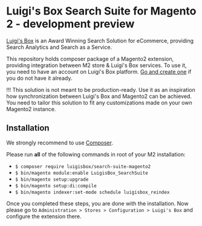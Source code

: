 Luigi's Box Search Suite for Magento 2 - development preview
==================

[Luigi's Box](https://luigisbox.com) is an Award Winning Search Solution for eCommerce, providing Search Analytics and Search as a Service.

This repository holds composer package of a Magento2 extension, providing integration between M2 store & Luigi's Box services. To use it, you need
to have an account on Luigi's Box platform. [Go and create one](https://www.luigisbox.com/signup/?ref=m2) if you do not have it already.

!!! This solution is not meant to be production-ready. Use it as an inspiration how synchronization between Luigi's Box and Magento2 can be achieved. You need to tailor this solution to fit any customizations made on your own Magento2 instance. 

Installation
------------

We strongly recommend to use [Composer](https://getcomposer.org/).

Please run **all** of the following commands in root of your M2 installation:

- ```$ composer require luigisbox/search-suite-magento2```
- ```$ bin/magento module:enable LuigisBox_SearchSuite```
- ```$ bin/magento setup:upgrade```
- ```$ bin/magento setup:di:compile```
- ```$ bin/magento indexer:set-mode schedule luigisbox_reindex```

Once you completed these steps, you are done with the installation. Now please go to `Administration > Stores > Configuration > Luigi's Box` and configure the extension there.  
